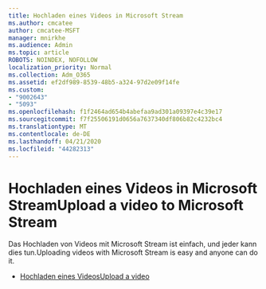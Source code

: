 ```yaml
---
title: Hochladen eines Videos in Microsoft Stream
ms.author: cmcatee
author: cmcatee-MSFT
manager: mnirkhe
ms.audience: Admin
ms.topic: article
ROBOTS: NOINDEX, NOFOLLOW
localization_priority: Normal
ms.collection: Adm_O365
ms.assetid: ef2df989-8539-48b5-a324-97d2e09f14fe
ms.custom:
- "9002643"
- "5093"
ms.openlocfilehash: f1f2464ad654b4abefaa9ad301a09397e4c39e17
ms.sourcegitcommit: f7f25506191d0656a7637340df806b82c4232bc4
ms.translationtype: MT
ms.contentlocale: de-DE
ms.lasthandoff: 04/21/2020
ms.locfileid: "44282313"
---
```

# <a name="upload-a-video-to-microsoft-stream"></a><span data-ttu-id="a47b1-102">Hochladen eines Videos in Microsoft Stream</span><span class="sxs-lookup"><span data-stu-id="a47b1-102">Upload a video to Microsoft Stream</span></span>

<span data-ttu-id="a47b1-103">Das Hochladen von Videos mit Microsoft Stream ist einfach, und jeder kann dies tun.</span><span class="sxs-lookup"><span data-stu-id="a47b1-103">Uploading videos with Microsoft Stream is easy and anyone can do it.</span></span>

- [<span data-ttu-id="a47b1-104">Hochladen eines Videos</span><span class="sxs-lookup"><span data-stu-id="a47b1-104">Upload a video</span></span>](https://docs.microsoft.com/stream/portal-upload-video)
